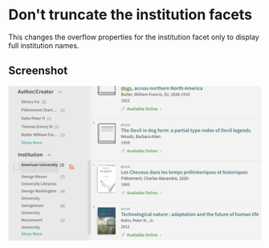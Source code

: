 # Don't truncate the institution facets
This changes the overflow properties for the institution facet only to display full institution names.

## Screenshot
![screenshot](screenshot.png)
